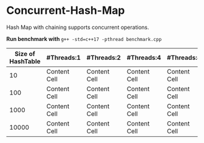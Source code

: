 # Concurrent-Hash-Map
Hash Map with chaining supports concurrent operations.

<b> Run benchmark with </b>  `g++ -std=c++17 -pthread benchmark.cpp` <br>

   Size of HashTable  |  #Threads:1 | #Threads:2 | #Threads:4 | #Threads:8 |
| ------------- | ------------- | ------------- | ------------- | ------------- |
| 10  | Content Cell  |Content Cell  |Content Cell  |Content Cell  |
| 100  | Content Cell  |Content Cell  |Content Cell  |Content Cell  |
| 1000  | Content Cell  |Content Cell  |Content Cell  |Content Cell  |
| 10000  | Content Cell  |Content Cell  |Content Cell  |Content Cell  |

